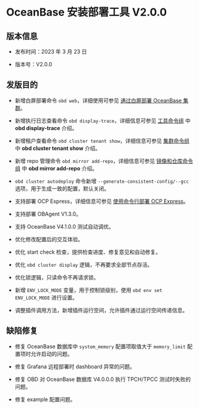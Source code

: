 # OceanBase 安装部署工具 V2.0.0

## 版本信息

* 发布时间：2023 年 3 月 23 日

* 版本号：V2.0.0

## 发版目的

* 新增白屏部署命令 `obd web`，详细使用可参见 [通过白屏部署 OceanBase 集群](../../200.quick-start/300.use-ui-deploy-oceanbase.md)。

* 新增执行日志查看命令 `obd display-trace`，详细信息可参见 [工具命令组](../../300.obd-command/400.tools-commands.md) 中 **obd display-trace** 介绍。

* 新增租户查看命令 `obd cluster tenant show`，详细信息可参见 [集群命令组](../../300.obd-command/100.cluster-command-groups.md) 中 **obd cluster tenant show** 介绍。

* 新增 repo 管理命令 `obd mirror add-repo`，详细信息可参见 [镜像和仓库命令组](../../300.obd-command/200.command-group-for-mirroring-and-warehousing.md) 中 **obd mirror add-repo** 介绍。

* `obd cluster autodeploy` 命令新增 `--generate-consistent-config/--gcc` 选项，用于生成一致的配置，默认关闭。

* 支持部署 OCP Express，详细信息可参见 [使用命令行部署 OCP Express](../../400.user-guide/300.deploy-ocp-express-by-using-obd.md)。

* 支持部署 OBAgent V1.3.0。

* 支持 OceanBase V4.1.0.0 测试自动调优。

* 优化修改配置后的交互体验。

* 优化 start check 检查，提供检查进度、修复意见和自动修复。

* 优化 `obd cluster display` 逻辑，不再要求全部节点存活。

* 优化锁逻辑，只读命令不再请求锁。

* 新增 `ENV_LOCK_MODE` 变量，用于控制锁级别，使用 `obd env set ENV_LOCK_MODE` 进行设置。

* 调整插件调用方法，新增插件运行空间，允许插件通过运行空间传递信息。

## 缺陷修复

* 修复 OceanBase 数据库中 `system_memory` 配置项取值大于 `memory_limit` 配置项时允许启动的问题。

* 修复 Grafana 远程部署时 dashboard 异常的问题。

* 修复 OBD 对 OceanBase 数据库 V4.0.0.0 执行 TPCH/TPCC 测试时失败的问题。

* 修复 example 配置问题。
